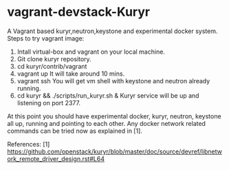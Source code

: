 vagrant-devstack-Kuryr
=======================

A Vagrant based kuryr,neutron,keystone and experimental docker system.
Steps to try vagrant image:
1. Intall virtual-box and vagrant on your local machine.
2. Git clone kuryr repository.
3. cd kuryr/contrib/vagrant
4. vagrant up
   It will take around 10 mins.
5. vagrant ssh
   You will get vm shell with keystone and neutron already running.
6. cd kuryr && ./scripts/run_kuryr.sh &
   Kuryr service will be up and listening on port 2377.

At this point you should have experimental docker, kuryr, neutron, keystone
all up, running and pointing to each other. Any docker network related commands
can be tried now as explained in [1].

References:
[1] https://github.com/openstack/kuryr/blob/master/doc/source/devref/libnetwork_remote_driver_design.rst#L64


